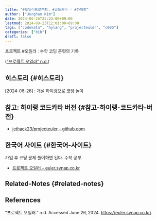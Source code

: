 ```yaml
---
title: "#오일러프로젝트: #코드카타 - #하이랭"
author: ["Junghan Kim"]
date: 2024-06-26T22:23:00+09:00
lastmod: 2024-09-23T12:01:00+09:00
tags: ["codekata", "hylang", "projecteuler", "c005"]
categories: ["bib"]
draft: false
---
```


프로젝트 #오일러 : 수학 코딩 훈련의 기록

(<a href="#citeproc_bib_item_1">“프로젝트 오일러” n.d.</a>)


## 히스토리 {#히스토리}

[2024-06-26]
: 개설 하이랭으로 코딩 놀이


## 참고: 하이랭 코드카타 버전 {#참고-하이랭-코드카타-버전}

-   [jethack23/projecteuler - github.com](https://github.com/jethack23/projecteuler)


## 한국어 사이트 {#한국어-사이트}

가입 후 코딩 문제 풀이하면 된다. 수학 공부.

-   [프로젝트 오일러 - euler.synap.co.kr](https://euler.synap.co.kr/)


## Related-Notes {#related-notes}

## References

<style>.csl-entry{text-indent: -1.5em; margin-left: 1.5em;}</style><div class="csl-bib-body">
  <div class="csl-entry"><a id="citeproc_bib_item_1"></a>“프로젝트 오일러.” n.d. Accessed June 26, 2024. <a href="https://euler.synap.co.kr/">https://euler.synap.co.kr/</a>.</div>
</div>
